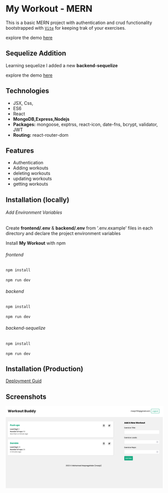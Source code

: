 # My Workout - MERN

This is a basic MERN project with authentication and crud functionality bootstrapped with [`Vite`](https://vitejs.dev/) for keeping trak of your exercises.

explore the demo [here](https://maxjn-my-workout.vercel.app/)

## Sequelize Addition

Learning sequelize I added a new **backend-sequelize**

explore the demo [here](https://maxjn-my-workout-sequelize.vercel.app/)

## Technologies

- JSX, Css,
- ES6
- React
- **MongoDB,Express,Nodejs**
- **Packages:** mongoose, exptrss, react-icon, date-fns, bcrypt, validator, JWT
- **Routing:** react-router-dom

## Features

- Authentication
- Adding workouts
- deleting workouts
- updating workouts
- getting workouts

## Installation (locally)

###### Add Environment Variables

Create **frontend/.env** & **backend/.env** from '.env.example' files in each directory and declare the project environment variables

Install **My Workout** with npm

###### frontend

```shell
npm install

npm run dev
```

###### backend

```shell
npm install

npm run dev
```

###### backend-sequelize

```shell
npm install

npm run dev
```

## Installation (Production)

[Deployment Guid](https://dev.to/kunalukey/how-to-setup-and-deploy-a-mern-stack-project-for-free-5acl)

## Screenshots

![Cover](./frontend/public/cover.png)

